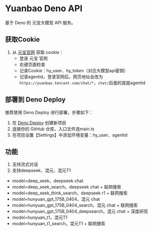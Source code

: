 # Yuanbao Deno API

基于 Deno 的 元宝大模型 API 服务。

## 获取Cookie

1. 从 [元宝官网](https://yuanbao.tencent.com/) 获取 cookie：
   - 登录 元宝 官网
   - 右键页面检查
   - 记录Cookie：hy_user、hy_token（对应大模型api密钥）
   - 记录agentid，登录官网后，网页地址会改为`https://yuanbao.tencent.com/chat/*`，`chat/`后面的就是agentid

## 部署到 Deno Deploy

推荐使用 Deno Deploy 进行部署，步骤如下：

1. 在 [Deno Deploy](https://deno.com/deploy) 创建新项目
2. 连接你的 GitHub 仓库，入口文件选main.ts
3. 在项目设置【Settings】中添加环境变量：hy_user、agentid


## 功能

1. 支持流式对话
2. 支持deepseek、混元、混元T1
- model=deep_seek，deepseek chat
- model=deep_seek_search，deepseek chat + 联网搜索
- model=deep_seek_think_search，deepseek r1 + 联网搜索
- model=hunyuan_gpt_175B_0404，混元 chat
- model=hunyuan_gpt_175B_0404_search，混元 chat + 联网搜索
- model=hunyuan_gpt_175B_0404_deepsearch，混元 chat + 深度研究
- model=hunyuan_t1，混元T1
- model=hunyuan_t1_search，混元T1 + 联网搜索
